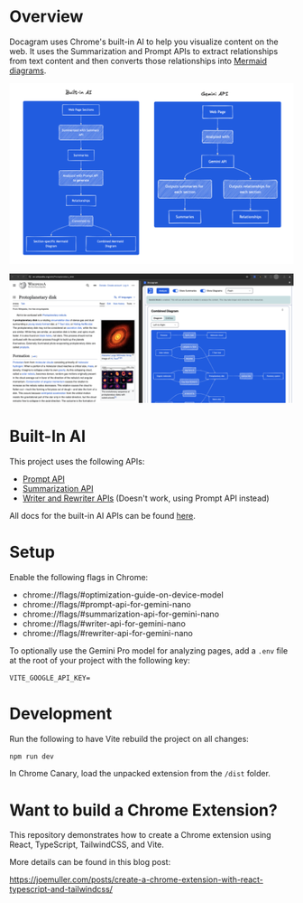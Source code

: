 # Overview

Docagram uses Chrome's built-in AI to help you visualize content on the web. It uses the Summarization and Prompt APIs to extract relationships from text content and then converts those relationships into [Mermaid diagrams](https://mermaid.js.org/).

![Docagram explainer diagrams](image-1.png)

![Docagram example output](image-2.png)


# Built-In AI

This project uses the following APIs:
- [Prompt API](https://docs.google.com/document/d/1VG8HIyz361zGduWgNG7R_R8Xkv0OOJ8b5C9QKeCjU0c/edit?tab=t.0)
- [Summarization API](https://docs.google.com/document/d/1Bvd6cU9VIEb7kHTAOCtmmHNAYlIZdeNmV7Oy-2CtimA/edit?tab=t.0)
- [Writer and Rewriter APIs](https://docs.google.com/document/d/1WZlAvfrIWDwzQXdqIcCOTcrWLGGgmoesN1VGFbKU_D4/edit?pli=1&tab=t.0) (Doesn't work, using Prompt API instead)

All docs for the built-in AI APIs can be found [here](https://docs.google.com/document/d/18otm-D9xhn_XyObbQrc1v7SI-7lBX3ynZkjEpiS1V04/edit?tab=t.0).

# Setup

Enable the following flags in Chrome:
- chrome://flags/#optimization-guide-on-device-model
- chrome://flags/#prompt-api-for-gemini-nano
- chrome://flags/#summarization-api-for-gemini-nano
- chrome://flags/#writer-api-for-gemini-nano
- chrome://flags/#rewriter-api-for-gemini-nano

To optionally use the Gemini Pro model for analyzing pages, add a `.env` file at the root of your project with the following key:

```
VITE_GOOGLE_API_KEY=
```

# Development

Run the following to have Vite rebuild the project on all changes:

```bash
npm run dev
```

In Chrome Canary, load the unpacked extension from the `/dist` folder. 

# Want to build a Chrome Extension?

This repository demonstrates how to create a Chrome extension using React, TypeScript, TailwindCSS, and Vite.

More details can be found in this blog post:

https://joemuller.com/posts/create-a-chrome-extension-with-react-typescript-and-tailwindcss/